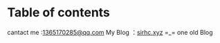 # Table of contents

cantact me :1365170285@qq.com
My Blog ：[sirhc.xyz](https://sirhc.xyz/) 
 =_=  one old Blog
